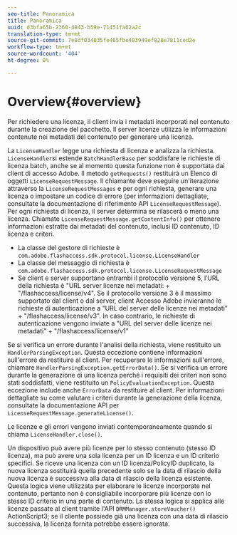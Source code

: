 ```yaml
---
seo-title: Panoramica
title: Panoramica
uuid: d3bfa65b-2360-4843-b59e-71451fa62a2c
translation-type: tm+mt
source-git-commit: 7e8df034035fe465fbe403949ef828e7811ced2e
workflow-type: tm+mt
source-wordcount: '404'
ht-degree: 0%

---
```



# Overview{#overview}

Per richiedere una licenza, il client invia i metadati incorporati nel contenuto durante la creazione del pacchetto. Il server licenze utilizza le informazioni contenute nei metadati del contenuto per generare una licenza.

La `LicenseHandler` legge una richiesta di licenza e analizza la richiesta. `LicenseHandler`si estende  `BatchHandlerBase` per soddisfare le richieste di licenza batch, anche se al momento questa funzione non è supportata dai client di accesso  Adobe. Il metodo `getRequests()` restituirà un Elenco di oggetti `LicenseRequestMessage`. Il chiamante deve eseguire un&#39;iterazione attraverso la `LicenseRequestMessages` e per ogni richiesta, generare una licenza o impostare un codice di errore (per informazioni dettagliate, consultate la documentazione di riferimento API `LicenseRequestMessage`). Per ogni richiesta di licenza, il server determina se rilascerà o meno una licenza. Chiamate `LicenseRequestMessage.getContentInfo()` per ottenere informazioni estratte dai metadati del contenuto, inclusi ID contenuto, ID licenza e criteri.

* La classe del gestore di richieste è `com.adobe.flashaccess.sdk.protocol.license.LicenseHandler`
* La classe del messaggio di richiesta è `com.adobe.flashaccess.sdk.protocol.license.LicenseRequestMessage`
* Se client e server supportano entrambi il protocollo versione 5, l’URL della richiesta è &quot;URL server licenze nei metadati: + &quot;/flashaccess/license/v4&quot;. Se il protocollo versione 3 è il massimo supportato dal client o dal server,  client Accesso Adobe invieranno le richieste di autenticazione a &quot;URL del server delle licenze nei metadati&quot; + &quot;/flashaccess/license/v3&quot;. In caso contrario, le richieste di autenticazione vengono inviate a &quot;URL del server delle licenze nei metadati&quot; + &quot;/flashaccess/license/v1&quot;

Se si verifica un errore durante l&#39;analisi della richiesta, viene restituito un `HandlerParsingException`. Questa eccezione contiene informazioni sull&#39;errore da restituire al client. Per recuperare le informazioni sull&#39;errore, chiamare `HandlerParsingException.getErrorData()`. Se si verifica un errore durante la generazione di una licenza perché i requisiti dei criteri non sono stati soddisfatti, viene restituito un `PolicyEvaluationException`. Questa eccezione include anche `ErrorData` da restituire al client. Per informazioni dettagliate su come valutare i criteri durante la generazione della licenza, consultate la documentazione API per `LicenseRequestMessage.generateLicense()`.

Le licenze e gli errori vengono inviati contemporaneamente quando si chiama `LicenseHandler.close()`.

Un dispositivo può avere più licenze per lo stesso contenuto (stesso ID licenza), ma può avere una sola licenza per un ID licenza e un ID criterio specifici. Se riceve una licenza con un ID licenza/PolicyID duplicato, la nuova licenza sostituirà quella precedente solo se la data di rilascio della nuova licenza è successiva alla data di rilascio della licenza esistente. Questa logica viene utilizzata per elaborare le licenze incorporate nel contenuto, pertanto non è consigliabile incorporare più licenze con lo stesso ID criterio in una parte di contenuto. La stessa logica si applica alle licenze passate al client tramite l&#39;API `DRMManager.storeVoucher()`  ActionScript3; se il cliente possiede già una licenza con una data di rilascio successiva, la licenza fornita potrebbe essere ignorata.

